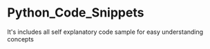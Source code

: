 # Python_Code_Snippets
It's includes all self explanatory code sample for easy understanding concepts 
